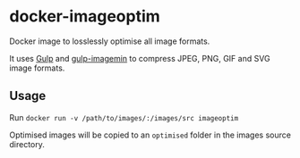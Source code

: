 # docker-imageoptim
Docker image to losslessly optimise all image formats.

It uses [Gulp](http://gulpjs.com/) and [gulp-imagemin](https://github.com/sindresorhus/gulp-imagemin) to compress JPEG, PNG, GIF and SVG image formats.

## Usage

Run `docker run -v /path/to/images/:/images/src imageoptim`

Optimised images will be copied to an `optimised` folder in the images source directory.
